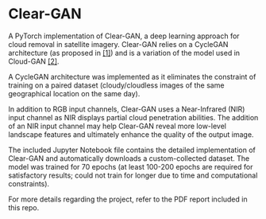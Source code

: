 # Clear-GAN

A PyTorch implementation of Clear-GAN, a deep learning approach for cloud removal in satellite imagery. Clear-GAN relies on a CycleGAN architecture (as proposed in [[1]](#1)) and is a variation of the model used in Cloud-GAN [[2]](#2). 

A CycleGAN architecture was implemented as it eliminates the constraint of training on a paired dataset (cloudy/cloudless images of the same geographical location on the same day).

In addition to RGB input channels, Clear-GAN uses a Near-Infrared (NIR) input channel as NIR displays partial cloud penetration abilities. The addition of an NIR input channel may help Clear-GAN reveal more low-level landscape features and ultimately enhance the quality of the output image.

The included Jupyter Notebook file contains the detailed implementation of Clear-GAN and automatically downloads a custom-collected dataset. The model was trained for 70 epochs (at least 100-200 epochs are required for satisfactory results; could not train for longer due to time and computational constraints).

For more details regarding the project, refer to the PDF report included in this repo.
